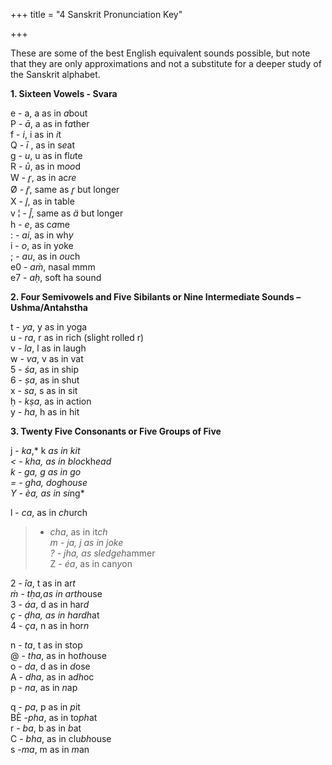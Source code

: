 +++
title = "4 Sanskrit Pronunciation Key"

+++

These are some of the best English equivalent sounds possible, but note that they are only approximations and not a substitute for a deeper study of the Sanskrit alphabet.

**1. Sixteen Vowels - Svara**

e - a, a as in *a*bout  
P - *ā*, a as in f*a*ther  
f - *i*, i as in *i*t  
Q - *ī* , as in s*e*at  
g - *u*, u as in fl*u*te  
R - *ū*, as in m*oo*d  
W - *r̥*, as in ac*re*  
Ø - *r̥̄*, same as *r̥* but longer  
X - *l̥*, as in table  
v ¦ - *l̥̄*, same as *ä* but longer  
h - *e*, as c*a*me  
: - *ai*, as in wh*y*  
i - *o*, as in y*o*ke  
; - *au*, as in *ou*ch  
e0 - *aṁ*, nasal mmm  
e7 - *aḥ*, soft ha sound

**2. Four Semivowels and Five Sibilants or Nine Intermediate Sounds – Ushma/Antahstha**

t - *ya*, y as in yoga  
u - *ra*, r as in rich \(slight rolled r\)  
v - *la*, l as in laugh  
w - *va*, v as in vat  
5 - *śa*, as in ship  
6 - *ṣa*, as in shut  
x - *sa*, s as in sit  
ḥ - *kṣa*, as in action  
y - *ha*, h as in hit

**3. Twenty Five Consonants or Five Groups of Five**

j - *ka*,* k *as in *k*it  
< - *kha*, as in bloc*kh*ead  
k - *ga*, g as in *g*o  
= - *gha*, dog*h*ouse  
Y - *èa*, as in si*ng*

l - *ca*, as in *ch*urch  
> - *cha*, as in it*ch  
*m - *ja*, j as in *j*oke  
? - *jha*, as sled*geh*ammer  
Z - *éa*, as in can*y*on

2 - *îa*, t as in ar*t  
*ṁ - *tḥa*,as in ar*th*ouse  
3 - *áa*, d as in har*d  
*ç - *ḍha*, as in har*dh*at  
4 - *ça*, n as in hor*n*

n - *ta*, t as in stop  
@ - *tha*, as in ho*th*ouse  
o - *da*, d as in *d*ose  
A - *dha*, as in a*dh*oc  
p - *na*, as in *n*ap

q - *pa*, p as in *p*it  
BÈ -*pha*, as in to*ph*at  
r - *ba*, b as in *b*at  
C - *bha*, as in clu*bh*ouse  
s -*ma*, m as in *m*an


